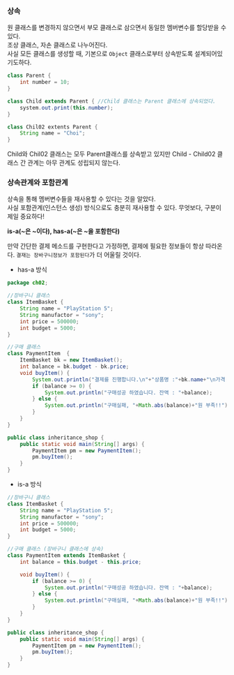### 상속
원 클래스를 변경하지 않으면서 부모 클래스로 삼으면서 동일한 멤버변수를 할당받을 수 있다.  
조상 클래스, 자손 클래스로 나누어진다.  
사실 모든 클래스를 생성할 때, 기본으로 `Object` 클래스로부터 상속받도록 설계되어있기도하다.

```java
class Parent { 
    int number = 10;
}

class Child extends Parent { //Child 클래스는 Parent 클래스에 상속되었다.
    system.out.print(this.number);
}

class Chil02 extents Parent {
    String name = "Choi";
}
```
Child와 Chil02 클래스는 모두 Parent클래스를 상속받고 있지만 Child - Child02 클래스 간 관계는 아무 관계도 성립되지 않는다. 

### 상속관계와 포함관계
상속을 통해 멤버변수들을 재사용할 수 있다는 것을 알았다.  
사실 포함관계(인스턴스 생성) 방식으로도 충분히 재사용할 수 있다. 무엇보다, 구분이 제일 중요하다!

**is-a(~은 ~이다), has-a(~은 ~을 포함한다)**  

만약 간단한 결제 메소드를 구현한다고 가정하면, 결제에 필요한 정보들이 항상 따라온다. `결재는 장바구니정보가 포함된다`가 더 어울릴 것이다.

+ has-a 방식
```java
package ch02;

//장바구니 클래스  
class ItemBasket {
	String name = "PlayStation 5";
	String manufactor = "sony";
	int price = 500000;
	int budget = 5000;
}

//구매 클래스  
class PaymentItem  {
	ItemBasket bk = new ItemBasket();
	int balance = bk.budget - bk.price;
	void buyItem() {
		System.out.println("결제를 진행합니다.\n"+"상품명 :"+bk.name+"\n가격 : "+bk.price+"원\n"+"---------------------------");
		if (balance >= 0) {
			System.out.println("구매성공 하였습니다. 잔액 : "+balance);
		} else {
			System.out.println("구매실패, "+Math.abs(balance)+"원 부족!!");
		}
	}
}

public class inheritance_shop {
	public static void main(String[] args) {
		PaymentItem pm = new PaymentItem();
		pm.buyItem();
	}
}
```

+ is-a 방식
```java
//장바구니 클래스  
class ItemBasket {
	String name = "PlayStation 5";
	String manufactor = "sony";
	int price = 500000;
	int budget = 5000;
}

//구매 클래스 (장바구니 클래스에 상속) 
class PaymentItem extends ItemBasket {
	int balance = this.budget - this.price;

	void buyItem() {
		if (balance >= 0) {
			System.out.println("구매성공 하였습니다. 잔액 : "+balance);
		} else {
			System.out.println("구매실패, "+Math.abs(balance)+"원 부족!!");
		}
	}
}

public class inheritance_shop {
	public static void main(String[] args) {
		PaymentItem pm = new PaymentItem();
		pm.buyItem();
	}
}
```